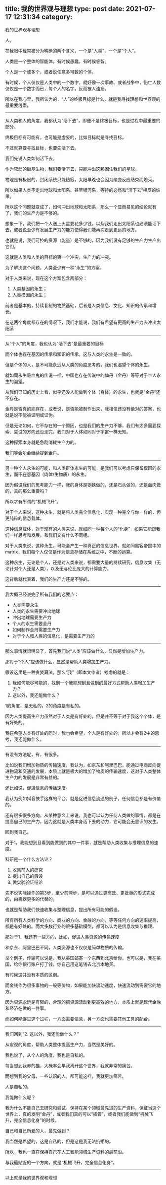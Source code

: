 title: 我的世界观与理想
type: post
date: 2021-07-17 12:31:34
category: 
---

我的世界观与理想

人。

在我眼中经常被分为明确的两个含义，一个是“人类”，一个是“个人”。

人类是一个整体的智能体，有时候愚蠢，有时候睿智。

个人是一个或多个，或者说任意多可数的个体。

有时候，个人仅仅是人类中的一个数字，就好像一次事故、或者战争中，伤亡人数仅仅是一个数字而已，每个人的名字，反而被人遗忘。

所以在我心里，我所认为的，“人”的终极目标是什么，就是我寻找理想和世界观的最重要线索。

---

从人类和人的角度，我都认为“活下去”，即便不是终极目标，也是过程中最重要的部分。

终极目标有可能有，也可能是虚妄的，比如目标就是寻找目标。

不过就算要寻找目标，也要先活下去。

我们先说人类如何活下去。

作为软弱的碳基生物，我们要活下去，只能冲出这颗困住我们的星球。

物理是有极限的，封闭系统只能热寂，太阳早晚也会因为聚变反应结束而熄灭。

所以如果人类不走出地球和太阳系、甚至银河系，等待的必然和“活下去”相反的结果。

所以这个问题就变成了，如何冲出地球和太阳系，那么一个显而易见的结论就有了，我们的生产力是不够的。

想象一下，我们把一个人送上火星要花多少钱，以及我们走出太阳系也必须能活下去，或者说至少有发展生产力的能力使得我们能再次走到更远的地方。

也就是说，我们可控的资源（能量）是不够的，因为我们没有足够的生产力生产出它们。

这就是人类和人类的目标的第一个冲突，生产力的冲突。

为了解决这个问题，人类至少有一种“永生”的方案。

对于人类来说，现在这个方案包含两部分：

1. 人类基因的永生；
2. 人类模因的永生；

前者是基本的，持续复制的物质基础，后者是人类信息、文化、知识的传承和增长。

在这两个角度都存在的情况下，我们才能说，我们有希望有更高的生产力去冲出太阳系

---

从“个人”的角度，我也认为“活下去”是最重要的目标

而个体也存在基因的传承和知识的传承，这与人类的永生是一致的。

但是个体的人，是不可能永远从人类的角度思考的，我们也渴望个体的永生。

就如同永生吸血鬼的传说一样，中国也存在传说中的仙丹（金丹）等等对于个人永生的渴望。

从我们已知的历史上看，似乎还没人能做到个体（身体）的永生，也就是“金丹”还不存在。

金丹是否真的能存在，或者说，是否能被制作出来，我相信还没有绝对的答案，也就是说不能被证明或证伪。

但是无论如何，它不存在的一个原因，也是我们的生产力不够，我们有太多需要探索、尝试的方向还没走完，我们对于人体如同对于宇宙一样无知。

这种探索本身就是急剧消耗生产力的。

我们等会尔会继续提到金丹。

---

另一种个人永生的可能，和人类群体永生的可能，是我们可以考虑只保留模因的永生，而不在意基因（肉体/生物质）的永生。

因为假设我们的思考能力一样，我的身体是钢铁做的，还是石头做的，还是血肉做的，真的那么重要吗？

所以才有所谓的“机械飞升”。

对于个人来说，这种永生，就是将人类完全信息化，实现一种完全与你一样的，但更纯粹的信息载体。

这种信息载体，对于现有的人类来说，就如同一种每个人的“化身”，如果它能跟我们一样思考和发展，和我们又有什么不同呢。

对于人类来说，这种永生，可能会产生一种真正的信息世界，就如同黑客帝国中的matrix，我们每个人仅仅是作为信息存储在系统之中，不断的运算。

这种永生，无论是个人，还是对人类来说，都需要大量的持续研究，信息收集（无论针对个人还是人类），以及无与伦比庞大的计算能力。

这背后就代表着，我们的生产力还是不够的。

---

我大概已经说完了所有我们的必要点：

- 人类需要永生
- 人类的永生需要冲出地球
- 冲出地球需要生产力
- 个人的永生需要金丹
- 如何制作金丹需要生产力
- 对于个人和人类的信息化，是需要生产力的

---

那么事情就很明显了，首先我们说“人类”应该做什么，显然是增加生产力。

那对于“个人”应该做什么，显然是帮助人类增加生产力。

假设这里是一种贪婪算法，那么“我”（即本文作者）考虑的就是：

1. 我如何能尽可能的，找到一个我能想到且做到的最好方式帮助人类增加生产力？
2. 这以外，我还能做什么？

1的角度，是无私的，2的角度是有私的。

因为人类提高生产力虽然对于人类是有好处的，但是并不等于对于我这个个体，是有好处的。

我在希望人类有好处的同时，我也会希望，个人是有好处的，所以才会有2中的思考，我还能做什么。

---

有没有方法呢，有，有很多。

比如说我们增加物质的传输速度，我认为，如京东和阿里巴巴，能通过电商反向促进物流和交通的发展，本质上就是极大的增加了物质的传输速度，这对于人类整体生产力的发展是非常有益的。

还比如说，促进信息的传播速度。

我认为例如抖音快手这样的平台，就是促进信息流通的例子，任何信息都是有价值的。

还有很多很多方向，从某种意义上来说，我也可以认为任何人类做的事情，都是在提高自己的生产力，因为这就是人类本身活下去的动力，它可能会无意识的发生。

回到我自己。

对于1，我能想到且看到能做到的其中一件事，就是帮助人类收集与推理信息的速度。

科研是一个什么方法论？

1. 收集前人的研究
2. 提出自己的假设
3. 做实验验证结论

先不说实际操作的第3步，至少前两步，是可以通过更高效、更批量的形式完成的，由机器更多的代替的。

也就是帮助我们快速收集与整理信息，提出所有可能的假设。

所有所有人类科学的方向、商业的方向、金融的方向，等等任何方向的速率提高，都是有好处的。而大多数行业的很多基础模型，都可以认为是信息收集与推理。

那对于1，我还有一些方向，比如，促进人类资源的传输速度

和京东、阿里巴巴不同，人类资源也不仅仅是简单物质的传输。

举个例子，传输可以说是，我从美国邮寄一个东西到北京给你，也可以是，我在美国，给你银行账户打了钱，你自己用这笔钱去北京本地买。

有时候这并没有本质的区别。

而金钱作为很多事物的一般等价物，如果能加快流动速度，快速流动到需要它的地方。

因为资源永远是有限的，合理的把资源流动到更高效的地方，本质上就是现代金融和经济在做的一件事。

而如何能促进这个过程，一方面需要信息，另一方面也需要其他工具的配合。

---

我们回到“2. 这以外，我还能做什么？”

从宏观的角度，帮助人类整体提高生产力，当然是美好的。

我也说了，从个人的角度，我也是自私的。

每当想到我养的猫，大概率会早我离开这个世界，我就非常的痛苦。

而想到我的父母，一些认识的人，都可能这样，我就更加痛苦。

人是自私的。

我能做什么呢？

我为什么不能自己去研究和尝试，保持在某个领域最先进的生产资料，保证当这个世界上，真的发明“金丹”，或者我们真的可以“插管”，或者我们能做到“机械飞升，完全信息化身”的时候。

自己和自己所爱的人，最先做到？

我当然是希望的，这是自私的，但是这是我无法抗拒的。

所以，我也一直在保持自己在人工智能领域生产资料的最前沿。

与我最贴近的一个方向，就是“机械飞升，完全信息化身”。

---

以上就是我的世界观和理想
